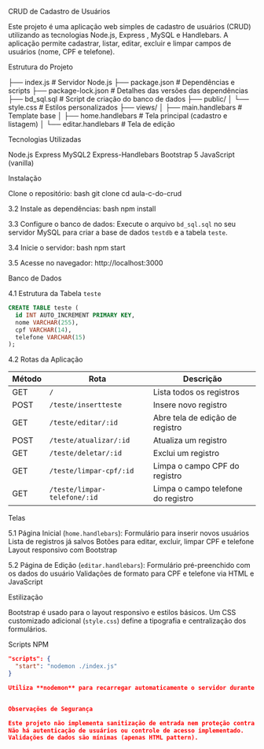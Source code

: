 CRUD de Cadastro de Usuários

Este projeto é uma aplicação web simples de cadastro de usuários (CRUD) utilizando as tecnologias Node.js, Express , MySQL e Handlebars. A aplicação permite cadastrar, listar, editar, excluir e limpar campos de usuários (nome, CPF e telefone).

Estrutura do Projeto


├── index.js               # Servidor Node.js
├── package.json           # Dependências e scripts
├── package-lock.json      # Detalhes das versões das dependências
├── bd_sql.sql             # Script de criação do banco de dados
├── public/
│   └── style.css          # Estilos personalizados
├── views/
│   ├── main.handlebars    # Template base
│   ├── home.handlebars    # Tela principal (cadastro e listagem)
│   └── editar.handlebars  # Tela de edição


Tecnologias Utilizadas

Node.js
Express
MySQL2
Express-Handlebars
Bootstrap 5
JavaScript (vanilla)

Instalação

Clone o repositório:
bash
 	  	git clone <repo-url>
   		cd aula-c-do-crud
   

3.2  Instale as dependências:
bash
  		 npm install
  
3.3 Configure o banco de dados:
Execute o arquivo `bd_sql.sql` no seu servidor MySQL para criar a base de dados `testdb` e a tabela `teste`.

3.4 Inicie o servidor:
bash
  	   npm start
 
3.5  Acesse no navegador:
http://localhost:3000
  




Banco de Dados

4.1 	 Estrutura da Tabela `teste`

```sql
CREATE TABLE teste (
  id INT AUTO_INCREMENT PRIMARY KEY,
  nome VARCHAR(255),
  cpf VARCHAR(14),
  telefone VARCHAR(15)
);
```


4.2 Rotas da Aplicação

| Método | Rota                         | Descrição                           |
|--------|------------------------------|-------------------------------------|
| GET    | `/`                          | Lista todos os registros            |
| POST   | `/teste/insertteste`         | Insere novo registro                |
| GET    | `/teste/editar/:id`          | Abre tela de edição de registro     |
| POST   | `/teste/atualizar/:id`       | Atualiza um registro                |
| GET    | `/teste/deletar/:id`         | Exclui um registro                  |
| GET    | `/teste/limpar-cpf/:id`      | Limpa o campo CPF do registro       |
| GET    | `/teste/limpar-telefone/:id` | Limpa o campo telefone do registro  |


Telas

5.1 Página Inicial (`home.handlebars`):
Formulário para inserir novos usuários
Lista de registros já salvos
Botões para editar, excluir, limpar CPF e telefone
Layout responsivo com Bootstrap

5.2 Página de Edição (`editar.handlebars`):
Formulário pré-preenchido com os dados do usuário
Validações de formato para CPF e telefone via HTML e JavaScript

Estilização

Bootstrap é usado para o layout responsivo e estilos básicos.
Um CSS customizado adicional (`style.css`) define a tipografia e centralização dos formulários.


Scripts NPM

```json
"scripts": {
  "start": "nodemon ./index.js"
}

Utiliza **nodemon** para recarregar automaticamente o servidor durante o desenvolvimento.


Observações de Segurança

Este projeto não implementa sanitização de entrada nem proteção contra SQL Injection além do uso de parâmetros no `mysql2`.
Não há autenticação de usuários ou controle de acesso implementado.
Validações de dados são mínimas (apenas HTML pattern).
